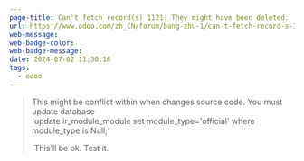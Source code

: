 ```yaml
---
page-title: Can't fetch record(s) 1121. They might have been deleted. | Odoo
url: https://www.odoo.com/zh_CN/forum/bang-zhu-1/can-t-fetch-record-s-1121-they-might-have-been-deleted-252019
web-message: 
web-badge-color: 
web-badge-message: 
date: 2024-07-02 11:30:16
tags:
  - odoo
---
```


> This might be conflict within when changes source code. You must update database   
> 'update ir\_module\_module set module\_type='official' where module\_type is Null;'
> 
>  This'll be ok. Test it.
